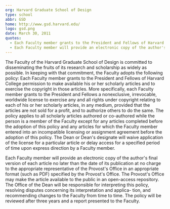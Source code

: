 ```yaml
---
org: Harvard Graduate School of Design
type: school
abbr: GSD
home: http://www.gsd.harvard.edu/
logo: gsd.png
date: March 30, 2011
quotes:
  - Each Faculty member grants to the President and Fellows of Harvard College permission to make available his or her scholarly articles and to exercise the copyright in those articles.
  - Each Faculty member will provide an electronic copy of the author's final version of each article no later than the date of its publication.
---
```


The Faculty of the Harvard Graduate School of Design is committed to disseminating the fruits of its research and scholarship as widely as possible. In keeping with that commitment, the Faculty adopts the following policy: Each Faculty member grants to the President and Fellows of Harvard College permission to make available his or her scholarly articles and to exercise the copyright in those articles. More specifically, each Faculty member grants to the President and Fellows a nonexclusive, irrevocable, worldwide license to exercise any and all rights under copyright relating to each of his or her scholarly articles, in any medium, provided that the articles are not sold for a profit, and to authorize others to do the same. The policy applies to all scholarly articles authored or co-authored while the person is a member of the Faculty except for any articles completed before the adoption of this policy and any articles for which the Faculty member entered into an incompatible licensing or assignment agreement before the adoption of this policy. The Dean or Dean's designate will waive application of the license for a particular article or delay access for a specified period of time upon express direction by a Faculty member.

Each Faculty member will provide an electronic copy of the author's final version of each article no later than the date of its publication at no charge to the appropriate representative of the Provost's Office in an appropriate format (such as PDF) specified by the Provost's Office. The Provost's Office may make the article available to the public in an open-access repository. The Office of the Dean will be responsible for interpreting this policy, resolving disputes concerning its interpretation and applica- tion, and recommending changes to the Faculty from time to time. The policy will be reviewed after three years and a report presented to the Faculty.
